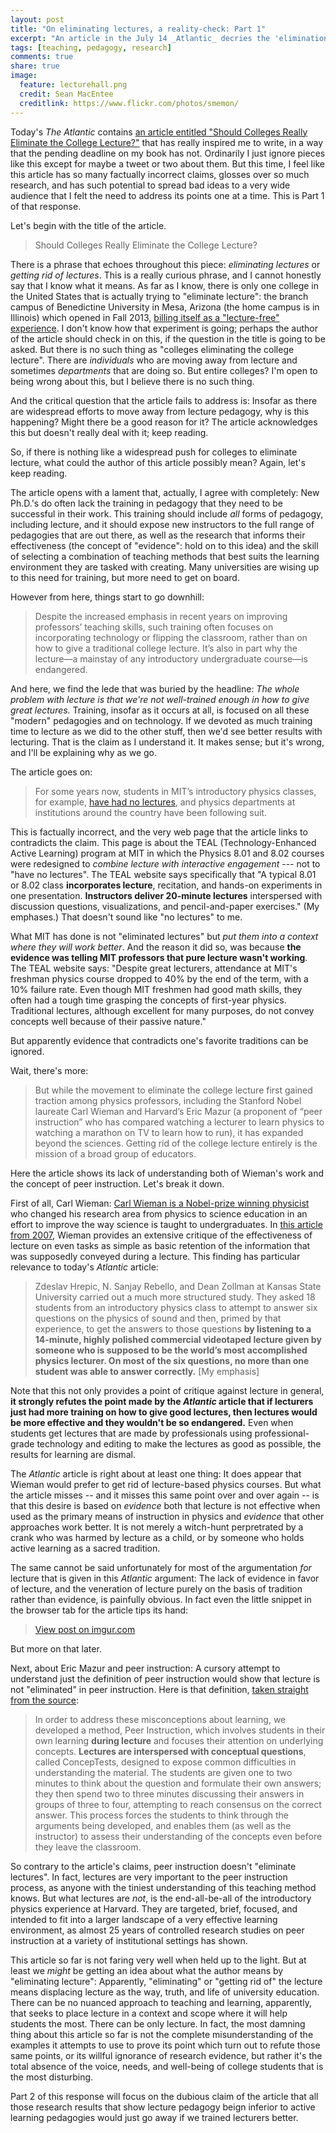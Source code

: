 ```yaml
---
layout: post
title: "On eliminating lectures, a reality-check: Part 1"
excerpt: "An article in the July 14 _Atlantic_ decries the 'elimination' of lecture. This is part 1 of a point-by-point rebuttal of that article." 
tags: [teaching, pedagogy, research]
comments: true
share: true
image:
  feature: lecturehall.png
  credit: Sean MacEntee
  creditlink: https://www.flickr.com/photos/smemon/
---
```

Today's _The Atlantic_ contains [an article entitled "Should Colleges Really Eliminate the College Lecture?"](http://www.theatlantic.com/education/archive/2016/07/eliminating-the-lecture/491135/) that has really inspired me to write, in a way that the pending deadline on my book has not. Ordinarily I just ignore pieces like this except for maybe a tweet or two about them. But this time, I feel like this article has so many factually incorrect claims, glosses over so much research, and has such potential to spread bad ideas to a very wide audience that I felt the need to address its points one at a time. This is Part 1 of that response. 

Let's begin with the title of the article. 

>Should Colleges Really Eliminate the College Lecture?

There is a phrase that echoes throughout this piece: _eliminating lectures_ or _getting rid of lectures_. This is a really curious phrase, and I cannot honestly say that I know what it means. As far as I know, there is only one college in the United States that is actually trying to "eliminate lecture": the branch campus of Benedictine University in Mesa, Arizona (the home campus is in Illinois) which opened in Fall 2013, [billing itself as a "lecture-free" experience](http://www.ben.edu/news/2012/lecture-free-college-model.cfm). I don't know how that experiment is going; perhaps the author of the article should check in on this, if the question in the title is going to be asked. But there is no such thing as "colleges eliminating the college lecture". There are _individuals_ who are moving away from lecture and sometimes _departments_ that are doing so. But entire colleges? I'm open to being wrong about this, but I believe there is no such thing. 

And the critical question that the article fails to address is: Insofar as there are widespread efforts to move away from lecture pedagogy, why is this happening? Might there be a good reason for it? The article acknowledges this but doesn't really deal with it; keep reading. 

So, if there is nothing like a widespread push for colleges to eliminate lecture, what could the author of this article possibly mean? Again, let's keep reading. 

The article opens with a lament that, actually, I agree with completely: New Ph.D.'s do often lack the training in pedagogy that they need to be successful in their work. This training should include _all_ forms of pedagogy, including lecture, and it should expose new instructors to the full range of pedagogies that are out there, as well as the research that informs their effectiveness (the concept of "evidence": hold on to this idea) and the skill of selecting a combination of teaching methods that best suits the learning environment they are tasked with creating. Many universities are wising up to this need for training, but more need to get on board. 

However from here, things start to go downhill: 

>Despite the increased emphasis in recent years on improving professors’ teaching skills, such training often focuses on incorporating technology or flipping the classroom, rather than on how to give a traditional college lecture. It’s also in part why the lecture—a mainstay of any introductory undergraduate course—is endangered.

And here, we find the lede that was buried by the headline: _The whole problem with lecture is that we're not well-trained enough in how to give great lectures._ Training, insofar as it occurs at all, is focused on all these "modern" pedagogies and on technology. If we devoted as much training time to lecture as we did to the other stuff, then we'd see better results with lecturing. That is the claim as I understand it. It makes sense; but it's wrong, and I'll be explaining why as we go. 

The article goes on: 

>For some years now, students in MIT’s introductory physics classes, for example, [have had no lectures](http://web.mit.edu/edtech/casestudies/teal.html), and physics departments at institutions around the country have been following suit. 

This is factually incorrect, and the very web page that the article links to contradicts the claim. This page is about the TEAL (Technology-Enhanced Active Learning) program at MIT in which the Physics 8.01 and 8.02 courses were redesigned to _combine lecture with interactive engagement_ --- not to "have no lectures". The TEAL website says specifically that "A typical 8.01 or 8.02 class __incorporates lecture__, recitation, and hands-on experiments in one presentation. __Instructors deliver 20-minute lectures__ interspersed with discussion questions, visualizations, and pencil-and-paper exercises." (My emphases.) That doesn't sound like "no lectures" to me. 

What MIT has done is not "eliminated lectures" but _put them into a context where they will work better_. And the reason it did so, was because __the evidence was telling MIT professors that pure lecture wasn't working__. The TEAL website says: "Despite great lecturers, attendance at MIT's freshman physics course dropped to 40% by the end of the term, with a 10% failure rate. Even though MIT freshmen had good math skills, they often had a tough time grasping the concepts of first-year physics. Traditional lectures, although excellent for many purposes, do not convey concepts well because of their passive nature."

But apparently evidence that contradicts one's favorite traditions can be ignored. 

Wait, there's more: 

>But while the movement to eliminate the college lecture first gained traction among physics professors, including the Stanford Nobel laureate Carl Wieman and Harvard’s Eric Mazur (a proponent of “peer instruction” who has compared watching a lecturer to learn physics to watching a marathon on TV to learn how to run), it has expanded beyond the sciences. Getting rid of the college lecture entirely is the mission of a broad group of educators.

Here the article shows its lack of understanding both of Wieman's work and the concept of peer instruction. Let's break it down. 

First of all, Carl Wieman: [Carl Wieman is a Nobel-prize winning physicist](http://www.stanforddaily.com/2013/10/15/nobel-laureate-carl-wieman-77-is-revolutionizing-science-education/) who changed his research area from physics to science education in an effort to improve the way science is taught to undergraduates. In [this article from 2007](http://web.mit.edu/jbelcher/www/TEALref/Wieman_Change_2007.pdf), Wieman provides an extensive critique of the effectiveness of lecture on even tasks as simple as basic retention of the information that was supposedly conveyed during a lecture. This finding has particular relevance to today's _Atlantic_ article:

>Zdeslav Hrepic, N. Sanjay Rebello, and Dean Zollman at Kansas State University carried out a much more structured study. They asked 18 students from an introductory physics class to attempt to answer six questions on the physics of sound and then, primed by that experience, to get the answers to those questions __by listening to a 14-minute, highly polished commercial videotaped lecture given by someone who is supposed to be the world’s most accomplished physics lecturer. On most of the six questions, no more than one student was able to answer correctly.__ [My emphasis]

Note that this not only provides a point of critique against lecture in general, __it strongly refutes the point made by the _Atlantic_ article that if lecturers just had more training on how to give good lectures, then lectures would be more effective and they wouldn't be so endangered.__ Even when students get lectures that are made by professionals using professional-grade technology and editing to make the lectures as good as possible, the results for learning are dismal. 

The _Atlantic_ article is right about at least one thing: It does appear that Wieman would prefer to get rid of lecture-based physics courses. But what the article misses -- and it misses this same point over and over again -- is that this desire is based on _evidence_ both that lecture is not effective when used as the primary means of instruction in physics and _evidence_ that other approaches work better. It is not merely a witch-hunt perpretrated by a crank who was harmed by lecture as a child, or by someone who holds active learning as a sacred tradition. 

The same cannot be said unfortunately for most of the argumentation _for_ lecture that is given in this _Atlantic_ argument: The lack of evidence in favor of lecture, and the veneration of lecture purely on the basis of tradition rather than evidence, is painfully obvious. In fact even the little snippet in the browser tab for the article tips its hand: 

<blockquote class="imgur-embed-pub" lang="en" data-id="d9ZpfX5"><a href="//imgur.com/d9ZpfX5">View post on imgur.com</a></blockquote><script async src="//s.imgur.com/min/embed.js" charset="utf-8"></script>

But more on that later. 

Next, about Eric Mazur and peer instruction: A cursory attempt to understand just the definition of peer instruction would show that lecture is not "eliminated" in peer instruction. Here is that definition, [taken straight from the source](http://mazur.harvard.edu/research/detailspage.php?rowid=8): 

>In order to address these misconceptions about learning, we developed a method, Peer Instruction, which involves students in their own learning __during lecture__ and focuses their attention on underlying concepts. __Lectures are interspersed with conceptual questions__, called ConcepTests, designed to expose common difficulties in understanding the material. The students are given one to two minutes to think about the question and formulate their own answers; they then spend two to three minutes discussing their answers in groups of three to four, attempting to reach consensus on the correct answer. This process forces the students to think through the arguments being developed, and enables them (as well as the instructor) to assess their understanding of the concepts even before they leave the classroom.

So contrary to the article's claims, peer instruction doesn't "eliminate lectures". In fact, lectures are very important to the peer instruction process, as anyone with the tiniest understanding of this teaching method knows. But what lectures are _not_, is the end-all-be-all of the introductory physics experience at Harvard. They are targeted, brief, focused, and intended to fit into a larger landscape of a very effective learning environment, as almost 25 years of controlled research studies on peer instruction at a variety of institutional settings has shown. 

This article so far is not faring very well when held up to the light. But at least we _might_ be getting an idea about what the author means by "eliminating lecture": Apparently, "eliminating" or "getting rid of" the lecture means displacing lecture as the way, truth, and life of university education. There can be no nuanced approach to teaching and learning, apparently, that seeks to place lecture in a context and scope where it will help students the most. There can be only lecture. In fact, the most damning thing about this article so far is not the complete misunderstanding of the examples it attempts to use to prove its point which turn out to refute those same points, or its willful ignorance of research evidence, but rather it's the total absence of the voice, needs, and well-being of college students that is the most disturbing. 

Part 2 of this response will focus on the dubious claim of the article that all those research results that show lecture pedagogy beign inferior to active learning pedagogies would just go away if we trained lecturers better. 



